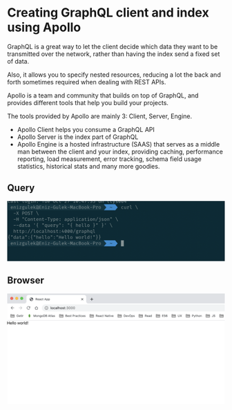# Creating GraphQL client and index using Apollo

GraphQL is a great way to let the client decide which data they want to be transmitted over the network, rather than having the index send a fixed set of data.

Also, it allows you to specify nested resources, reducing a lot the back and forth sometimes required when dealing with REST APIs.

Apollo is a team and community that builds on top of GraphQL, and provides different tools that help you build your projects.

The tools provided by Apollo are mainly 3: Client, Server, Engine.

- Apollo Client helps you consume a GraphQL API
- Apollo Server is the index part of GraphQL
- Apollo Engine is a hosted infrastructure (SAAS) that serves as a middle man between the client and your index, providing caching, performance reporting, load measurement, error tracking, schema field usage statistics, historical stats and many more goodies. 

## Query
![curl.png](./assets/curl.png)

## Browser
![browser.png](./assets/browser.png)